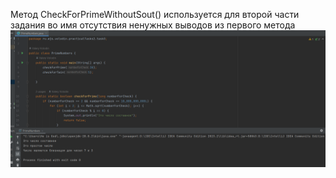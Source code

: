 Метод CheckForPrimeWithoutSout() используется для второй части
задания во имя отсутствия ненужных выводов из первого метода
![img.png](img.png)